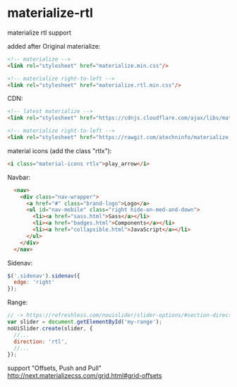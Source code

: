 # materialize-rtl
materialize rtl support

added after Original materialize:
```html
<!-- materialize -->
<link rel="stylesheet" href="materialize.min.css"/>

<!-- materialize right-to-left -->
<link rel="stylesheet" href="materialize.rtl.min.css"/>
```

CDN:
```html
<!-- latest materialize -->
<link rel="stylesheet" href="https://cdnjs.cloudflare.com/ajax/libs/materialize/1.0.0-alpha.3/css/materialize.min.css"/>

<!-- materialize right-to-left -->
<link rel="stylesheet" href="https://rawgit.com/atechninfo/materialize-rtl/master/materialize.rtl.min.css"/>
```

material icons (add the class "rtlx"):
```html
<i class="material-icons rtlx">play_arrow</i>
```

Navbar:
```html
  <nav>
    <div class="nav-wrapper">
      <a href="#" class="brand-logo">Logo</a>
      <ul id="nav-mobile" class="right hide-on-med-and-down">
        <li><a href="sass.html">Sass</a></li>
        <li><a href="badges.html">Components</a></li>
        <li><a href="collapsible.html">JavaScript</a></li>
      </ul>
    </div>
  </nav>
```
  
Sidenav:
```javascript
$('.sidenav').sidenav({
  edge: 'right'
});
```

Range:  
```javascript
// -> https://refreshless.com/nouislider/slider-options/#section-direction
var slider = document.getElementById('my-range');
noUiSlider.create(slider, {
  //...
  direction: 'rtl',
  //...
});
```


support "Offsets, Push and Pull"  http://next.materializecss.com/grid.html#grid-offsets
